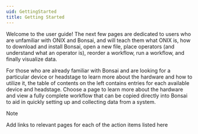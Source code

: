 ```yaml
---
uid: GettingStarted
title: Getting Started
---
```


Welcome to the user guide! The next few pages are dedicated to users who are unfamiliar with ONIX and Bonsai, and will teach them what ONIX is, how to download and install Bonsai, open a new file, place operators (and understand what an operator is), reorder a workflow, run a workflow, and finally visualize data.

For those who are already familiar with Bonsai and are looking for a particular device or headstage to learn more about the hardware and how to utilize it, the table of contents on the left contains entries for each available device and headstage. Choose a page to learn more about the hardware and view a fully complete workflow that can be copied directly into Bonsai to aid in quickly setting up and collecting data from a system.

> [!Note]
> Add links to relevant pages for each of the action items listed here
